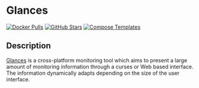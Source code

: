 # Glances

[![Docker Pulls](https://img.shields.io/docker/pulls/nicolargo/glances?style=flat-square&color=607D8B&label=docker%20pulls&logo=docker)](https://hub.docker.com/r/nicolargo/glances)
[![GitHub Stars](https://img.shields.io/github/stars/nicolargo/glances?style=flat-square&color=607D8B&label=github%20stars&logo=github)](https://github.com/nicolargo/glances)
[![Compose Templates](https://img.shields.io/static/v1?style=flat-square&color=607D8B&label=compose&message=templates)](https://github.com/GhostWriters/DockSTARTer/tree/master/compose/.apps/glances)

## Description

[Glances](https://nicolargo.github.io/glances/) is a cross-platform monitoring tool which aims to present a large amount of monitoring information through a curses or Web based interface. The information dynamically adapts depending on the size of the user interface.
